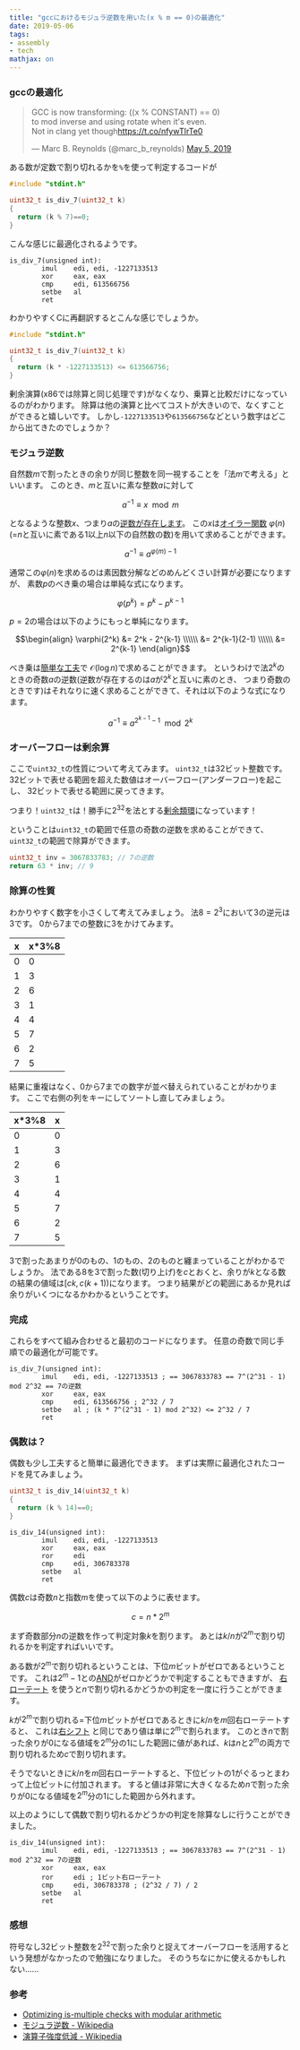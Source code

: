 ```yaml
---
title: "gccにおけるモジュラ逆数を用いた(x % m == 0)の最適化"
date: 2019-05-06
tags:
- assembly
- tech
mathjax: on
---
```


<script src="https://cdnjs.cloudflare.com/ajax/libs/highlight.js/9.12.0/languages/x86asm.min.js"></script>

### gccの最適化

<blockquote class="twitter-tweet"><p lang="en" dir="ltr">GCC is now transforming: ((x % CONSTANT) == 0)<br>to mod inverse and using rotate when it&#39;s even. <br>Not in clang yet though<a href="https://t.co/nfywTIrTe0">https://t.co/nfywTIrTe0</a></p>&mdash; Marc B. Reynolds (@marc_b_reynolds) <a href="https://twitter.com/marc_b_reynolds/status/1125180264479694848?ref_src=twsrc%5Etfw">May 5, 2019</a></blockquote> <script async src="https://platform.twitter.com/widgets.js" charset="utf-8"></script>

ある数が定数で割り切れるかを`%`を使って判定するコードが

```c
#include "stdint.h"

uint32_t is_div_7(uint32_t k)
{
  return (k % 7)==0;
}
```

こんな感じに最適化されるようです。

```x86asm
is_div_7(unsigned int):
        imul    edi, edi, -1227133513
        xor     eax, eax
        cmp     edi, 613566756
        setbe   al
        ret
```

わかりやすくCに再翻訳するとこんな感じでしょうか。

```c
#include "stdint.h"

uint32_t is_div_7(uint32_t k)
{
  return (k * -1227133513) <= 613566756;
}
```

剰余演算(x86では除算と同じ処理です)がなくなり、乗算と比較だけになっているのがわかります。
除算は他の演算と比べてコストが大きいので、なくすことができると嬉しいです。
しかし`-1227133513`や`613566756`などという数字はどこから出てきたのでしょうか？

### モジュラ逆数

自然数$m$で割ったときの余りが同じ整数を同一視することを「法$m$で考える」といいます。
このとき、$m$と互いに素な整数$a$に対して

$$ a^{-1} \equiv x \mod m $$

となるような整数$x$、つまり$a$の[逆数が存在します](https://ja.wikipedia.org/wiki/%E3%83%A2%E3%82%B8%E3%83%A5%E3%83%A9%E9%80%86%E6%95%B0)。
この$x$は[オイラー関数](https://ja.wikipedia.org/wiki/%E3%82%AA%E3%82%A4%E3%83%A9%E3%83%BC%E3%81%AE%CF%86%E9%96%A2%E6%95%B0)
$\varphi(n)$(=$n$と互いに素である$1$以上$n$以下の自然数の数)を用いて求めることができます。

$$ a^{-1} \equiv a^{\varphi(m) - 1} $$

通常この$\varphi(n)$を求めるのは素因数分解などのめんどくさい計算が必要になりますが、
素数$p$のべき乗の場合は単純な式になります。

$$ \varphi(p^k) = p^k - p^{k-1} $$

$p=2$の場合は以下のようにもっと単純になります。

$$\begin{align}
 \varphi(2^k)   &= 2^k - 2^{k-1} \\\\\\
                &= 2^{k-1}(2-1) \\\\\\
                &= 2^{k-1} 
\end{align}$$

べき乗は[簡単な工夫](https://ja.wikipedia.org/wiki/%E5%86%AA%E4%B9%97#%E5%8A%B9%E7%8E%87%E7%9A%84%E3%81%AA%E6%BC%94%E7%AE%97%E6%B3%95)で
$\mathcal{O}(\log{n})$で求めることができます。
というわけで法$2^k$のときの奇数$a$の逆数(逆数が存在するのは$a$が$2^{k}$と互いに素のとき、
つまり奇数のときです)はそれなりに速く求めることができて、それは以下のような式になります。

$$ a^{-1} \equiv a^{2^{k-1}-1} \mod 2^k $$

### オーバーフローは剰余算

ここで`uint32_t`の性質について考えてみます。
`uint32_t`は32ビット整数です。
32ビットで表せる範囲を超えた数値はオーバーフロー(アンダーフロー)を起こし、
32ビットで表せる範囲に戻ってきます。

つまり！`uint32_t`は！勝手に$2^{32}$を法とする[剰余類環](https://ja.wikipedia.org/wiki/%E5%89%B0%E4%BD%99%E9%A1%9E%E7%92%B0)になっています！

ということは`uint32_t`の範囲で任意の奇数の逆数を求めることができて、`uint32_t`の範囲で除算ができます。

```c
uint32_t inv = 3067833783; // 7の逆数
return 63 * inv; // 9
```

### 除算の性質

わかりやすく数字を小さくして考えてみましょう。
法$8 = 2^3$において$3$の逆元は$3$です。
0から7までの整数に3をかけてみます。

| x | x*3%8 |
|---|-------|
| 0 | 0     |
| 1 | 3     |
| 2 | 6     |
| 3 | 1     |
| 4 | 4     |
| 5 | 7     |
| 6 | 2     |
| 7 | 5     |

結果に重複はなく、0から7までの数字が並べ替えられていることがわかります。
ここで右側の列をキーにしてソートし直してみましょう。

| x*3%8 | x |
|-------|---|
| 0     | 0 |
| 1     | 3 |
| 2     | 6 |
| 3     | 1 |
| 4     | 4 |
| 5     | 7 |
| 6     | 2 |
| 7     | 5 |

3で割ったあまりが0のもの、1のもの、2のものと纏まっていることがわかるでしょうか。
法である8を3で割った数(切り上げ)を$c$とおくと、余りが$k$となる数の結果の値域は$[ck,c(k + 1))$になります。
つまり結果がどの範囲にあるか見れば余りがいくつになるかわかるということです。

### 完成

これらをすべて組み合わせると最初のコードになります。
任意の奇数で同じ手順での最適化が可能です。

```x86asm
is_div_7(unsigned int):
        imul    edi, edi, -1227133513 ; == 3067833783 == 7^(2^31 - 1) mod 2^32 == 7の逆数
        xor     eax, eax
        cmp     edi, 613566756 ; 2^32 / 7
        setbe   al ; (k * 7^(2^31 - 1) mod 2^32) <= 2^32 / 7
        ret
```

### 偶数は？

偶数も少し工夫すると簡単に最適化できます。
まずは実際に最適化されたコードを見てみましょう。

```c
uint32_t is_div_14(uint32_t k)
{
  return (k % 14)==0;
}
```

```x86asm
is_div_14(unsigned int):
        imul    edi, edi, -1227133513
        xor     eax, eax
        ror     edi
        cmp     edi, 306783378
        setbe   al
        ret
```

偶数$c$は奇数$n$と指数$m$を使って以下のように表せます。

$$ c = n * 2^m $$

まず奇数部分$n$の逆数を作って判定対象$k$を割ります。
あとは$k/n$が$2^m$で割り切れるかを判定すればいいです。

ある数が$2^m$で割り切れるということは、下位$m$ビットがゼロであるということです。
これは$2^m-1$との[AND](https://ja.wikipedia.org/wiki/%E3%83%93%E3%83%83%E3%83%88%E6%BC%94%E7%AE%97#AND)がゼロかどうかで判定することもできますが、
[右ローテート](https://ja.wikipedia.org/wiki/%E3%83%93%E3%83%83%E3%83%88%E6%BC%94%E7%AE%97#(%E3%82%AD%E3%83%A3%E3%83%AA%E3%83%BC%E3%81%AA%E3%81%97)%E3%83%AD%E3%83%BC%E3%83%86%E3%83%BC%E3%83%88)
を使うと$n$で割り切れるかどうかの判定を一度に行うことができます。

$k$が$2^m$で割り切れる=下位$m$ビットがゼロであるときに$k/n$を$m$回右ローテートすると、
これは[右シフト](https://ja.wikipedia.org/wiki/%E3%83%93%E3%83%83%E3%83%88%E6%BC%94%E7%AE%97#%E8%AB%96%E7%90%86%E3%82%B7%E3%83%95%E3%83%88)
と同じであり値は単に$2^m$で割られます。
このとき$n$で割った余りが0になる値域を$2^m$分の1にした範囲に値があれば、$k$は$n$と$2^m$の両方で割り切れるため$c$で割り切れます。

そうでないときに$k/n$を$m$回右ローテートすると、下位ビットの1がぐるっとまわって上位ビットに付加されます。
すると値は非常に大きくなるため$n$で割った余りが0になる値域を$2^m$分の1にした範囲から外れます。

以上のようにして偶数で割り切れるかどうかの判定を除算なしに行うことができました。

```x86asm
is_div_14(unsigned int):
        imul    edi, edi, -1227133513 ; == 3067833783 == 7^(2^31 - 1) mod 2^32 == 7の逆数
        xor     eax, eax
        ror     edi ; 1ビット右ローテート
        cmp     edi, 306783378 ; (2^32 / 7) / 2
        setbe   al
        ret
```

### 感想

符号なし32ビット整数を$2^32$で割った余りと捉えてオーバーフローを活用するという発想がなかったので勉強になりました。
そのうちなにかに使えるかもしれない……

### 参考

- [Optimizing is-multiple checks with modular arithmetic](http://duriansoftware.com/joe/Optimizing-is-multiple-checks-with-modular-arithmetic.html)
- [モジュラ逆数 - Wikipedia](https://ja.wikipedia.org/wiki/%E3%83%A2%E3%82%B8%E3%83%A5%E3%83%A9%E9%80%86%E6%95%B0)
- [演算子強度低減 - Wikipedia](https://ja.wikipedia.org/wiki/%E6%BC%94%E7%AE%97%E5%AD%90%E5%BC%B7%E5%BA%A6%E4%BD%8E%E6%B8%9B)
